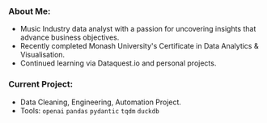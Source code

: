 ### About Me:
 - Music Industry data analyst with a passion for uncovering insights that advance business objectives.
 - Recently completed Monash University's Certificate in Data Analytics & Visualisation. 
 - Continued learning via Dataquest.io and personal projects.

### Current Project:
- Data Cleaning, Engineering, Automation Project.
- Tools: `openai` `pandas` `pydantic` `tqdm` `duckdb` 

<!---
amcl11/amcl11 is a ✨ special ✨ repository because its `README.md` (this file) appears on your GitHub profile.
You can click the Preview link to take a look at your changes.
--->

